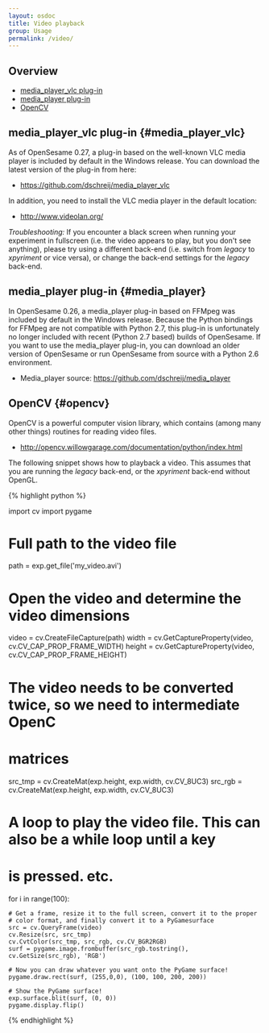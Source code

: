 ```yaml
---
layout: osdoc
title: Video playback
group: Usage
permalink: /video/
---
```


Overview
--------

- [media_player_vlc plug-in](#media_player_vlc)
- [media_player plug-in](#media_player)
- [OpenCV](#opencv)

media_player_vlc plug-in {#media_player_vlc}
------------------------

As of OpenSesame 0.27, a plug-in based on the well-known VLC media player is included by default in the Windows release. You can download the latest version of the plug-in from here:

- <https://github.com/dschreij/media_player_vlc>

In addition, you need to install the VLC media player in the default location:

- <http://www.videolan.org/>

*Troubleshooting:* If you encounter a black screen when running your experiment in fullscreen (i.e. the video appears to play, but you don't see anything), please try using a different back-end (i.e. switch from *legacy* to *xpyriment* or vice versa), or change the back-end settings for the *legacy* back-end.

media_player plug-in {#media_player}
--------------------

In OpenSesame 0.26, a media_player plug-in based on FFMpeg was included by default in the Windows release. Because the Python bindings for FFMpeg are not compatible with Python 2.7, this plug-in is unfortunately no longer included with recent (Python 2.7 based) builds of OpenSesame. If you want to use the media_player plug-in, you can download an older version of OpenSesame or run OpenSesame from source with a Python 2.6 environment.

- Media_player source: <https://github.com/dschreij/media_player>

OpenCV {#opencv}
------

OpenCV is a powerful computer vision library, which contains (among many other things) routines for reading video files.

- <http://opencv.willowgarage.com/documentation/python/index.html>

The following snippet shows how to playback a video. This assumes that you are running the *legacy* back-end, or the *xpyriment* back-end without OpenGL.

{% highlight python %}

import cv
import pygame

# Full path to the video file
path = exp.get_file('my_video.avi')

# Open the video and determine the video dimensions
video = cv.CreateFileCapture(path)
width = cv.GetCaptureProperty(video, cv.CV_CAP_PROP_FRAME_WIDTH)
height = cv.GetCaptureProperty(video, cv.CV_CAP_PROP_FRAME_HEIGHT)

# The video needs to be converted twice, so we need to intermediate OpenC
# matrices
src_tmp = cv.CreateMat(exp.height, exp.width, cv.CV_8UC3)
src_rgb = cv.CreateMat(exp.height, exp.width, cv.CV_8UC3)

# A loop to play the video file. This can also be a while loop until a key
# is pressed. etc.
for i in range(100):

	# Get a frame, resize it to the full screen, convert it to the proper
	# color format, and finally convert it to a PyGamesurface
	src = cv.QueryFrame(video)
	cv.Resize(src, src_tmp)
	cv.CvtColor(src_tmp, src_rgb, cv.CV_BGR2RGB)
	surf = pygame.image.frombuffer(src_rgb.tostring(), cv.GetSize(src_rgb), 'RGB')

	# Now you can draw whatever you want onto the PyGame surface!
	pygame.draw.rect(surf, (255,0,0), (100, 100, 200, 200))

	# Show the PyGame surface!
	exp.surface.blit(surf, (0, 0))
	pygame.display.flip()

{% endhighlight %}